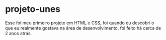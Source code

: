 # projeto-unes
Esse foi meu primeiro projeto em HTML e CSS, foi quando eu descobri o que eu realmente gostava na área de desenvolvimento, foi feito há cerca de 2 anos atrás.
